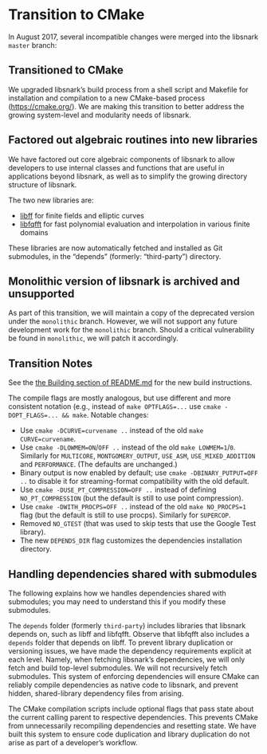 Transition to CMake
===================

In August 2017, several incompatible changes were merged into the libsnark `master` branch:

Transitioned to CMake
---------------------

We upgraded libsnark’s build process from a shell script and Makefile for installation and compilation to a new CMake-based process (https://cmake.org/). We are making this transition to better address the growing system-level and modularity needs of libsnark.

Factored out algebraic routines into new libraries
--------------------------------------------------

We have factored out core algebraic components of libsnark to allow developers to use internal classes and functions that are useful in applications beyond libsnark, as well as to simplify the growing directory structure of libsnark.

The two new libraries are:

* [libff](https://github.com/scipr-lab/libff) for finite fields and elliptic curves
* [libfqfft](https://github.com/scipr-lab/libfqfft) for fast polynomial evaluation and interpolation in various finite domains

These libraries are now automatically fetched and installed as Git submodules, in the “depends” (formerly: “third-party”) directory.

Monolithic version of libsnark is archived and unsupported
----------------------------------------------------------

As part of this transition, we will maintain a copy of the deprecated version under the `monolithic` branch. However, we will not support any future development work for the `monolithic` branch. Should a critical vulnerability be found in `monolithic`, we will patch it accordingly.

Transition Notes
----------------

See the [the Building section of README.md](./README.md#building) for the new build  instructions.

The compile flags are mostly analogous, but use different and more consistent notation (e.g.,  instead of `make OPTFLAGS=...` use `cmake -DOPT_FLAGS=... && make`. Notable changes: 

* Use `cmake -DCURVE=curvename ..` instead of the old `make CURVE=curvename`.
* Use `cmake -DLOWMEM=ON`/`OFF ..` instead of the old `make LOWMEM=1`/`0`. Similarly for `MULTICORE`, `MONTGOMERY_OUTPUT`, `USE_ASM`, `USE_MIXED_ADDITION` and `PERFORMANCE`. (The defaults are unchanged.)
* Binary output is now enabled by default; use `cmake -DBINARY_PUTPUT=OFF ..` to disable it for streaming-format compatibility with the old default.
* Use `cmake -DUSE_PT_COMPRESSION=OFF ..` instead of defining `NO_PT_COMPRESSION` (but the default is still to use point compression).
* Use `cmake -DWITH_PROCPS=OFF ..` instead of the old `make NO_PROCPS=1` flag (but the default is still to use procps). Similarly for `SUPERCOP`.
* Removed `NO_GTEST` (that was used to skip tests that use the Google Test library).
* The new `DEPENDS_DIR` flag customizes the dependencies installation directory.

Handling dependencies shared with submodules
--------------------------------------------

The following explains how we handles dependencies shared with submodules; you may need to understand this if you modify these submodules.

The `depends` folder (formerly `third-party`) includes libraries that libsnark depends on, such as libff and libfqfft. Observe that libfqfft also includes a `depends` folder that depends on libff. To prevent library duplication or versioning issues, we have made the dependency requirements explicit at each level. Namely, when fetching libsnark’s dependencies, we will only fetch and build top-level submodules. We will not recursively fetch submodules. This system of enforcing dependencies will ensure CMake can reliably compile dependencies as native code to libsnark, and prevent hidden, shared-library dependency files from arising.

The CMake compilation scripts include optional flags that pass state about the current calling parent to respective dependencies. This prevents CMake from unnecessarily recompiling dependencies and resetting state. We have built this system to ensure code duplication and library duplication do not arise as part of a developer’s workflow.


